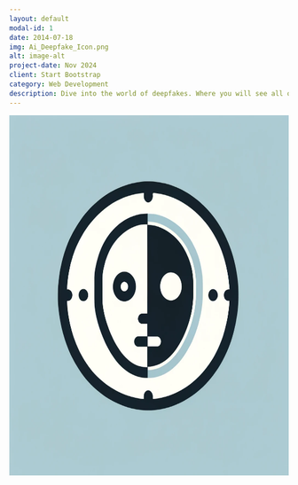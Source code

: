 ```yaml
---
layout: default
modal-id: 1
date: 2014-07-18
img: Ai_Deepfake_Icon.png
alt: image-alt
project-date: Nov 2024
client: Start Bootstrap
category: Web Development
description: Dive into the world of deepfakes. Where you will see all of the AI-generated images that look believable, but are actually fake. Broaden your exposure of what is really real/fake and why. What if it's not but you thought it was?
---
```

<img src="/img/portfolio/deepfakeicon.png" alt="image-alt" width="900" height="650">